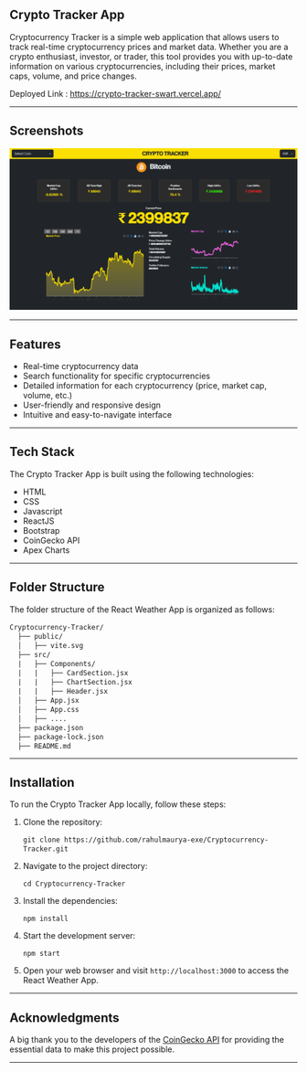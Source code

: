 ## **Crypto Tracker App**

Cryptocurrency Tracker is a simple web application that allows users to track real-time cryptocurrency prices and market data. Whether you are a crypto enthusiast, investor, or trader, this tool provides you with up-to-date information on various cryptocurrencies, including their prices, market caps, volume, and price changes.

Deployed Link : https://crypto-tracker-swart.vercel.app/

---

## **Screenshots**

![Crypto Tracker App Screenshot](./Screenshots/wa1.png)

---

## **Features**

- Real-time cryptocurrency data
- Search functionality for specific cryptocurrencies
- Detailed information for each cryptocurrency (price, market cap, volume, etc.)
- User-friendly and responsive design
- Intuitive and easy-to-navigate interface

---

## **Tech Stack**

The Crypto Tracker App is built using the following technologies:

- HTML
- CSS
- Javascript
- ReactJS
- Bootstrap
- CoinGecko API
- Apex Charts

---

## **Folder Structure**

The folder structure of the React Weather App is organized as follows:

```
Cryptocurrency-Tracker/
  ├── public/
  │   ├── vite.svg
  ├── src/
  |   ├── Components/
  |   |   ├── CardSection.jsx
  |   |   ├── ChartSection.jsx
  |   |   ├── Header.jsx
  │   ├── App.jsx
  │   ├── App.css
  │   ├── ....
  ├── package.json
  ├── package-lock.json
  ├── README.md

```

---

## **Installation**

To run the Crypto Tracker App locally, follow these steps:

1. Clone the repository:

   ```
   git clone https://github.com/rahulmaurya-exe/Cryptocurrency-Tracker.git
   ```

2. Navigate to the project directory:

   ```
   cd Cryptocurrency-Tracker
   ```

3. Install the dependencies:

   ```
   npm install
   ```

4. Start the development server:

   ```
   npm start
   ```

5. Open your web browser and visit `http://localhost:3000` to access the React Weather App.

---

## **Acknowledgments**

A big thank you to the developers of the [CoinGecko API](https://www.coingecko.com/en/api) for providing the essential data to make this project possible.

---
